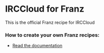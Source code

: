 # IRCCloud for Franz
This is the official Franz recipe for IRCCloud

### How to create your own Franz recipes:
* [Read the documentation](https://github.com/meetfranz/plugins)

